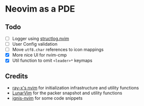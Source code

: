 # Neovim as a PDE

## Todo

- [ ] Logger using [structlog.nvim](https://github.com/Tastyep/structlog.nvim)
- [ ] User Config validation
- [ ] Move `utf8.char` references to icon mappings
- [x] More nice UI for nvim-cmp
- [x] Util function to omit `<leader>*` keymaps

## Credits

- [ray-x's nvim](https://github.com/ray-x/nvim) for initialization infrastructure and utility functions
- [LunarVim](https://github.com/LunarVim/LunarVim) for the packer snapshot and utility functions
- [ignis-nvim](https://github.com/max397574/ignis-nvim) for some code snippets
